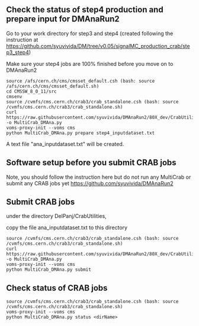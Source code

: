 
## Check the status of step4 production and prepare input for DMAnaRun2

Go to your work directory for step3 and step4 (created following the instruction at https://github.com/syuvivida/DM/tree/v0.05/signalMC_production_crab/step3_step4)

Make sure your step4 jobs are 100% finished before you move on to DMAnaRun2

```
source /afs/cern.ch/cms/cmsset_default.csh (bash: source /afs/cern.ch/cms/cmsset_default.sh)
cd CMSSW_8_0_11/src
cmsenv
source /cvmfs/cms.cern.ch/crab3/crab_standalone.csh (bash: source /cvmfs/cms.cern.ch/crab3/crab_standalone.sh)
curl https://raw.githubusercontent.com/syuvivida/DMAnaRun2/80X_dev/CrabUtilities/MultiCrab_DMAna.py -o MultiCrab_DMAna.py
voms-proxy-init --voms cms
python MultiCrab_DMAna.py prepare step4_inputdataset.txt
```
A text file "ana_inputdataset.txt" will be created.


## Software setup before you submit CRAB jobs

Note, you should follow the instruction here but do not run any MultiCrab or submit any CRAB jobs yet 
https://github.com/syuvivida/DMAnaRun2 

## Submit CRAB jobs

under the directory DelPanj/CrabUtilities, 

copy the file ana_inputdataset.txt to this directory

```
source /cvmfs/cms.cern.ch/crab3/crab_standalone.csh (bash: source /cvmfs/cms.cern.ch/crab3/crab_standalone.sh)
curl https://raw.githubusercontent.com/syuvivida/DMAnaRun2/80X_dev/CrabUtilities/MultiCrab_DMAna.py -o MultiCrab_DMAna.py
voms-proxy-init --voms cms
python MultiCrab_DMAna.py submit
```

## Check status of CRAB jobs
```
source /cvmfs/cms.cern.ch/crab3/crab_standalone.csh (bash: source /cvmfs/cms.cern.ch/crab3/crab_standalone.sh)
voms-proxy-init --voms cms
python MultiCrab_DMAna.py status <dirName>
```